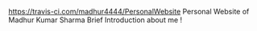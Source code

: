 https://travis-ci.com/madhur4444/PersonalWebsite
Personal Website of Madhur Kumar Sharma
Brief Introduction about me !
